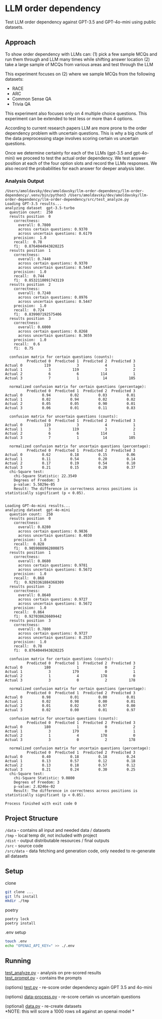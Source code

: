 # LLM order dependency

Test LLM order dependency against GPT-3.5 and GPT-4o-mini using public datasets. 

## Approach

To show order dependency with LLMs can: 
(1) pick a few sample MCQs and run them through and LLM many times while shifting answer location
(2) take a large sample of MCQs from various areas and test through the LLM

This experiment focuses on (2) where we sample MCQs from the following datasets:
- RACE
- ARC
- Common Sense QA
- Trivia QA

This experiment also focuses only on 4 multiple choice questions.
This experiment can be extended to test less or more than 4 options.

According to current research papers LLM are more prone to the order dependency problem
with uncertain questions. This is why a big chunk of the data preprocessing stage involves
scoring certain vs uncertain questions.

Once we determine certainty for each of the LLMs (gpt-3.5 and gpt-4o-mini) we proceed to
test the actual order dependency. We test answer position at each of the four option slots and record
the LLMs responses. We also record the probabilities for each answer for deeper analysis later.

### Analysis Output

```shell
/Users/amoldavsky/dev/amoldavsky/llm-order-dependency/llm-order-dependency/.venv/bin/python3 /Users/amoldavsky/dev/amoldavsky/llm-order-dependency/llm-order-dependency/src/test_analyze.py 
Loading GPT-3.5 results...
analyzing dataset  gpt-3.5-turbo
  question count:  250
  results position  0
    correctness:
      overall: 0.7800
      across certain questions: 0.9370
      across uncertain questions: 0.6179
    precision:  1.0
    recall:  0.78
    f1:  0.8764044943820225
  results position  1
    correctness:
      overall: 0.7440
      across certain questions: 0.9370
      across uncertain questions: 0.5447
    precision:  1.0
    recall:  0.744
    f1:  0.8532110091743119
  results position  2
    correctness:
      overall: 0.7240
      across certain questions: 0.8976
      across uncertain questions: 0.5447
    precision:  1.0
    recall:  0.724
    f1:  0.839907192575406
  results position  3
    correctness:
      overall: 0.6000
      across certain questions: 0.8268
      across uncertain questions: 0.3659
    precision:  1.0
    recall:  0.6
    f1:  0.75

  confusion matrix for certain questions (counts):
          Predicted 0  Predicted 1  Predicted 2  Predicted 3
Actual 0          119            3            4            1
Actual 1            3          119            3            2
Actual 2            6            6          114            1
Actual 3            7            1           14          105

  normalized confusion matrix for certain questions (percentage):
          Predicted 0  Predicted 1  Predicted 2  Predicted 3
Actual 0         0.94         0.02         0.03         0.01
Actual 1         0.02         0.94         0.02         0.02
Actual 2         0.05         0.05         0.90         0.01
Actual 3         0.06         0.01         0.11         0.83

  confusion matrix for uncertain questions (counts):
          Predicted 0  Predicted 1  Predicted 2  Predicted 3
Actual 0          119            3            4            1
Actual 1            3          119            3            2
Actual 2            6            6          114            1
Actual 3            7            1           14          105

  normalized confusion matrix for uncertain questions (percentage):
          Predicted 0  Predicted 1  Predicted 2  Predicted 3
Actual 0         0.62         0.18         0.15         0.06
Actual 1         0.11         0.54         0.20         0.14
Actual 2         0.17         0.19         0.54         0.10
Actual 3         0.21         0.15         0.28         0.37
  chi-Square test:
    chi-Square Statistic: 22.3549
    Degrees of Freedom: 3
    p-value: 5.5029e-05
    Result: The difference in correctness across positions is statistically significant (p < 0.05).


Loading GPT-4o-mini results...
analyzing dataset  gpt-4o-mini
  question count:  250
  results position  0
    correctness:
      overall: 0.8280
      across certain questions: 0.9836
      across uncertain questions: 0.4030
    precision:  1.0
    recall:  0.828
    f1:  0.9059080962800875
  results position  1
    correctness:
      overall: 0.8680
      across certain questions: 0.9781
      across uncertain questions: 0.5672
    precision:  1.0
    recall:  0.868
    f1:  0.9293361884368309
  results position  2
    correctness:
      overall: 0.8640
      across certain questions: 0.9727
      across uncertain questions: 0.5672
    precision:  1.0
    recall:  0.864
    f1:  0.927038626609442
  results position  3
    correctness:
      overall: 0.7800
      across certain questions: 0.9727
      across uncertain questions: 0.2537
    precision:  1.0
    recall:  0.78
    f1:  0.8764044943820225

  confusion matrix for certain questions (counts):
          Predicted 0  Predicted 1  Predicted 2  Predicted 3
Actual 0          180            1            0            2
Actual 1            3          179            0            1
Actual 2            1            4          178            0
Actual 3            3            0            2          178

  normalized confusion matrix for certain questions (percentage):
          Predicted 0  Predicted 1  Predicted 2  Predicted 3
Actual 0         0.98         0.01         0.00         0.01
Actual 1         0.02         0.98         0.00         0.01
Actual 2         0.01         0.02         0.97         0.00
Actual 3         0.02         0.00         0.01         0.97

  confusion matrix for uncertain questions (counts):
          Predicted 0  Predicted 1  Predicted 2  Predicted 3
Actual 0          180            1            0            2
Actual 1            3          179            0            1
Actual 2            1            4          178            0
Actual 3            3            0            2          178

  normalized confusion matrix for uncertain questions (percentage):
          Predicted 0  Predicted 1  Predicted 2  Predicted 3
Actual 0         0.40         0.18         0.18         0.24
Actual 1         0.13         0.57         0.12         0.18
Actual 2         0.13         0.18         0.57         0.12
Actual 3         0.21         0.24         0.30         0.25
  chi-Square test:
    chi-Square Statistic: 9.0800
    Degrees of Freedom: 3
    p-value: 2.8246e-02
    Result: The difference in correctness across positions is statistically significant (p < 0.05).

Process finished with exit code 0
```


## Project Structure

`/data` - contains all input and needed data / datasets  
`/tmp` - local temp dir, not included with project  
`/dist` - output distributable resources / final outputs  
`/src` - source code  
`/src/data` - data fetching and generation code, only needed to re-generate all datasets

## Setup

clone
```bash
git clone ...
git lfs install
mkdir ./tmp
```

poetry
```shell
poetry lock
poetry install
```

.env setup
```bash
touch .env
echo "OPENAI_API_KEY=" >> ./.env
```

## Running

[test_analyze.py](src/test_analyze.py) - analysis on pre-scored results  
[test_prompt.py](src/test_prompt.py) - contains the prompts

(options) [test.py](src/test.py) - re-score order dependency again GPT 3.5 and 4o-mini

(options) [data-process.py](src/data-process.py) - re-score certain vs uncertain questions

(optional) [data.py](src/data.py) - re-create datasets  
*NOTE: this will score a 1000 rows x4 against an openai model *


